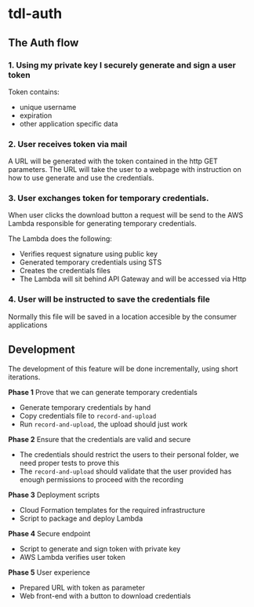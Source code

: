 # tdl-auth

## The Auth flow

### 1. Using my private key I securely generate and sign a user token

Token contains:
- unique username
- expiration
- other application specific data
    
### 2. User receives token via mail
 
A URL will be generated with the token contained in the http GET parameters.
The URL will take the user to a webpage with instruction on how to use generate and use the credentials.

### 3. User exchanges token for temporary credentials.

When user clicks the download button a request will be send to the AWS Lambda responsible for generating temporary credentials.

The Lambda does the following:
  - Verifies request signature using public key
  - Generated temporary credentials using STS
  - Creates the credentials files
  - The Lambda will sit behind API Gateway and will be accessed via Http
  
### 4. User will be instructed to save the credentials file

Normally this file will be saved in a location accesible by the consumer applications


## Development

The development of this feature will be done incrementally, using short iterations.


**Phase 1** Prove that we can generate temporary credentials

- Generate temporary credentials by hand
- Copy credentials file to `record-and-upload`
- Run `record-and-upload`, the upload should just work

**Phase 2** Ensure that the credentials are valid and secure

- The credentials should restrict the users to their personal folder, we need proper tests to prove this
- The `record-and-upload` should validate that the user provided has enough permissions to proceed with the recording

**Phase 3** Deployment scripts

- Cloud Formation templates for the required infrastructure
- Script to package and deploy Lambda

**Phase 4** Secure endpoint

- Script to generate and sign token with private key
- AWS Lambda verifies user token

**Phase 5** User experience

- Prepared URL with token as parameter
- Web front-end with a button to download credentials